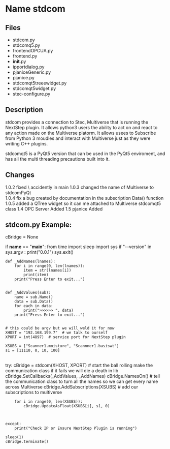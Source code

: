 Name stdcom
===========

Files
-----

* stdcom.py
* stdcomq5.py
* frontendOPCUA.py
* frontend.py
* __init__.py
* ipportdialog.py
* pjaniceGeneric.py
* pjanice.py
* stdcomqt5treeewidget.py
* stdcomqt5widget.py
* stec-configure.py




Description
-----------
stdcom provides a connection to Stec, Multiverse that is running the NextStep plugin.  It allows python3 users the ability to act on and react to any action made on the Multiverse platorm.
It allows usees to Subscribe from Python 3 moudles and interact with Multiverse just as they were writing C++ plugins.

stdcomqt5  is a PyQt5 version  that can be used in the PyQt5 enviroment, and has all the multi threading precautions built into it.

Changes
-------
1.0.2 fixed \ accidently in main
1.0.3 changed the name of Multiverse to stdcomPyQt  
1.0.4 fix a bug created by documentation in the subscription Data() function
1.0.5 added a QTree widget so it can me attached to Multiverse stdcomqt5 class
1.4   OPC Server Added
1.5   pjanice Added

stdcom.py Example:
------------------

cBridge = None

if __name__ == "__main__":
    from time import sleep
    import sys
    if "--version" in sys.argv :
        print("0.0.1")
        sys.exit()



    def _AddNames(lnames):
        for i in range(0, len(lnames)):
            item = str(lnames[i])
            print(item)
        print("Press Enter to exit...")


    def _AddValues(sub):
        name = sub.Name()
        data = sub.Data()
        for each in data:
            print(">>>>>> ", data)
        print("Press Enter to exit...")


    # this could be argv but we will weld it for now
    XHOST = "192.168.199.7"  # we talk to ourself
    XPORT = int(4897)  # service port for NextStep plugin

    XSUBS = ["Scanner1.moisture", "Scannner1.basiswt"]
    s1 = [11110, 0, 10, 100]
\
    try:
        cBridge = stdcom(XHOST,
                        XPORT)  # start the ball rolling make the communication class if it fails we will die a death in lib
        cBridge.SetCallbacks(_AddValues, _AddNames)
        cBridge.NamesOn()  # tell the communication class to turn all the names so we can get every name across Multiverse
        cBridge.AddSubscriptions(XSUBS)  # add our subscriptions to multiverse

        for i in range(0, len(XSUBS)):
            cBridge.UpdateAsFloat(XSUBS[i], s1, 0)



    except:
        print("Check IP or Ensure NextStep Plugin is running")

    sleep(1)
    cBridge.terminate()


